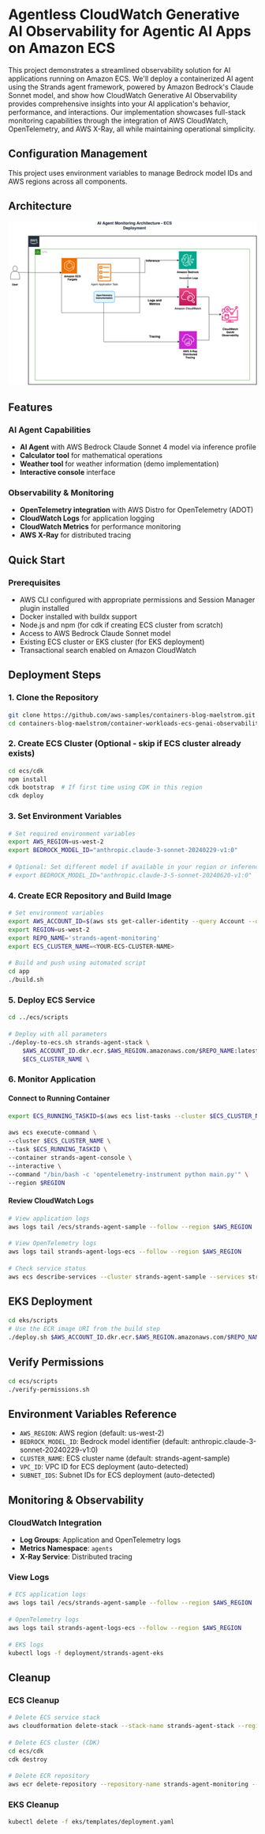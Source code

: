 # Agentless CloudWatch Generative AI Observability for Agentic AI Apps on Amazon ECS

This project demonstrates a streamlined observability solution for AI applications running on Amazon ECS. We'll deploy a containerized AI agent using the Strands agent framework, powered by Amazon Bedrock's Claude Sonnet model, and show how CloudWatch Generative AI Observability provides comprehensive insights into your AI application's behavior, performance, and interactions. Our implementation showcases full-stack monitoring capabilities through the integration of AWS CloudWatch, OpenTelemetry, and AWS X-Ray, all while maintaining operational simplicity.

## Configuration Management

This project uses environment variables to manage Bedrock model IDs and AWS regions across all components.

## Architecture

![Architecture Diagram](architecture-diagram-ecs.png)

## Features

### AI Agent Capabilities
- **AI Agent** with AWS Bedrock Claude Sonnet 4 model via inference profile
- **Calculator tool** for mathematical operations
- **Weather tool** for weather information (demo implementation)
- **Interactive console** interface

### Observability & Monitoring
- **OpenTelemetry integration** with AWS Distro for OpenTelemetry (ADOT)
- **CloudWatch Logs** for application logging
- **CloudWatch Metrics** for performance monitoring
- **AWS X-Ray** for distributed tracing

## Quick Start

### Prerequisites
- AWS CLI configured with appropriate permissions and Session Manager plugin installed
- Docker installed with buildx support
- Node.js and npm (for cdk if creating ECS cluster from scratch)
- Access to AWS Bedrock Claude Sonnet model
- Existing ECS cluster or EKS cluster (for EKS deployment)
- Transactional search enabled on Amazon CloudWatch

## Deployment Steps

### 1. Clone the Repository

```bash
git clone https://github.com/aws-samples/containers-blog-maelstrom.git
cd containers-blog-maelstrom/container-workloads-ecs-genai-observability
```

### 2. Create ECS Cluster (Optional - skip if ECS cluster already exists)
```bash
cd ecs/cdk
npm install
cdk bootstrap  # If first time using CDK in this region
cdk deploy 
```

### 3. Set Environment Variables

```bash
# Set required environment variables
export AWS_REGION=us-west-2
export BEDROCK_MODEL_ID="anthropic.claude-3-sonnet-20240229-v1:0"

# Optional: Set different model if available in your region or inference profile
# export BEDROCK_MODEL_ID="anthropic.claude-3-5-sonnet-20240620-v1:0"
```

### 4. Create ECR Repository and Build Image

```bash
# Set environment variables
export AWS_ACCOUNT_ID=$(aws sts get-caller-identity --query Account --output text)
export REGION=us-west-2
export REPO_NAME='strands-agent-monitoring'
export ECS_CLUSTER_NAME=<YOUR-ECS-CLUSTER-NAME>

# Build and push using automated script
cd app
./build.sh
```

### 5. Deploy ECS Service

```bash
cd ../ecs/scripts

# Deploy with all parameters
./deploy-to-ecs.sh strands-agent-stack \
    $AWS_ACCOUNT_ID.dkr.ecr.$AWS_REGION.amazonaws.com/$REPO_NAME:latest \
    $ECS_CLUSTER_NAME \
```

### 6. Monitor Application

#### Connect to Running Container

```bash
export ECS_RUNNING_TASKID=$(aws ecs list-tasks --cluster $ECS_CLUSTER_NAME --desired-status RUNNING --query 'taskArns[0]' --output text |  cut -d'/' -f3)

aws ecs execute-command \
--cluster $ECS_CLUSTER_NAME \
--task $ECS_RUNNING_TASKID \
--container strands-agent-console \
--interactive \
--command "/bin/bash -c 'opentelemetry-instrument python main.py'" \
--region $REGION
```

#### Review CloudWatch Logs

```bash
# View application logs
aws logs tail /ecs/strands-agent-sample --follow --region $AWS_REGION

# View OpenTelemetry logs
aws logs tail strands-agent-logs-ecs --follow --region $AWS_REGION

# Check service status
aws ecs describe-services --cluster strands-agent-sample --services strands-agent-console-service --region $AWS_REGION
```

## EKS Deployment

```bash
cd eks/scripts
# Use the ECR image URI from the build step
./deploy.sh $AWS_ACCOUNT_ID.dkr.ecr.$AWS_REGION.amazonaws.com/$REPO_NAME:latest [namespace]
```

## Verify Permissions
```bash
cd ecs/scripts
./verify-permissions.sh
```

## Environment Variables Reference

- `AWS_REGION`: AWS region (default: us-west-2)
- `BEDROCK_MODEL_ID`: Bedrock model identifier (default: anthropic.claude-3-sonnet-20240229-v1:0)
- `CLUSTER_NAME`: ECS cluster name (default: strands-agent-sample)
- `VPC_ID`: VPC ID for ECS deployment (auto-detected)
- `SUBNET_IDS`: Subnet IDs for ECS deployment (auto-detected)

## Monitoring & Observability

### CloudWatch Integration
- **Log Groups**: Application and OpenTelemetry logs
- **Metrics Namespace**: `agents`
- **X-Ray Service**: Distributed tracing

### View Logs
```bash
# ECS application logs
aws logs tail /ecs/strands-agent-sample --follow --region $AWS_REGION

# OpenTelemetry logs
aws logs tail strands-agent-logs-ecs --follow --region $AWS_REGION

# EKS logs
kubectl logs -f deployment/strands-agent-eks
```

## Cleanup

### ECS Cleanup
```bash
# Delete ECS service stack
aws cloudformation delete-stack --stack-name strands-agent-stack --region $AWS_REGION

# Delete ECS cluster (CDK)
cd ecs/cdk
cdk destroy

# Delete ECR repository
aws ecr delete-repository --repository-name strands-agent-monitoring --force --region $AWS_REGION
```

### EKS Cleanup
```bash
kubectl delete -f eks/templates/deployment.yaml
```